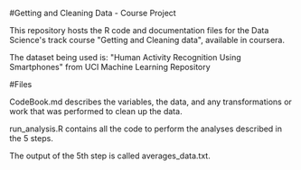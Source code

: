 #Getting and Cleaning Data - Course Project

This repository hosts the R code and documentation files for the Data Science's track course "Getting and Cleaning data", available in coursera.

The dataset being used is: "Human Activity Recognition Using Smartphones" from UCI Machine Learning Repository

#Files

CodeBook.md describes the variables, the data, and any transformations or work that was performed to clean up the data.

run_analysis.R contains all the code to perform the analyses described in the 5 steps. 

The output of the 5th step is called averages_data.txt.